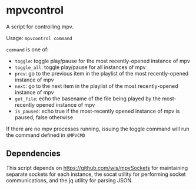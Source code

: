 # mpvcontrol

A script for controlling mpv.

Usage: `mpvcontrol command`

`command` is one of:

 - `toggle`: toggle play/pause for the most recently-opened instance of mpv
 - `toggle_all`: toggle play/pause for all instances of mpv
 - `prev`: go to the previous item in the playlist of the most recently-opened instance of mpv
 - `next`: go to the next item in the playlist of the most recently-opened instance of mpv
 - `get_file`: echo the basename of the file being played by the most-recently opened instance of mpv
 - `is_paused`: echo true if the most-recently opened instance of mpv is paused, false otherwise

If there are no mpv processes running, issuing the toggle command will run the command defined in `$MPVCMD`

## Dependencies

This script depends on https://github.com/wis/mpvSockets for maintaining separate sockets for each instance, the socat utility for performing socket communications, and the jq utility for parsing JSON.
